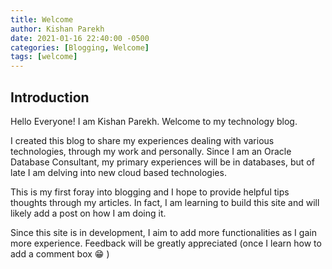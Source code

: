 ```yaml
---
title: Welcome
author: Kishan Parekh
date: 2021-01-16 22:40:00 -0500
categories: [Blogging, Welcome]
tags: [welcome]
---
```


## Introduction

Hello Everyone! I am Kishan Parekh. Welcome to my technology blog.

I created this blog to share my experiences dealing with various technologies, through my work and personally. Since I am an Oracle Database Consultant, my primary experiences will be in databases, but of late I am delving into new cloud based technologies.

This is my first foray into blogging and I hope to provide helpful tips thoughts through my articles. In fact, I am learning to build this site and will likely add a post on how I am doing it.

Since this site is in development, I aim to add more functionalities as I gain more experience.
Feedback will be greatly appreciated (once I learn how to add a comment box &#128513; )
